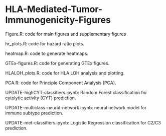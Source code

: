 # HLA-Mediated-Tumor-Immunogenicity-Figures
Figure.R: code for main figures and supplementary figures

hr_plots.R: code for hazard ratio plots.

heatmap.R: code to generate heatmaps.

GTEx-figures.R: code for generating GTEx figures. 

HLALOH_plots.R: code for HLA LOH analysis and plotting.

PCA.R: code for Principle Component Analysis (PCA). 

UPDATE-highCYT-classifiers.ipynb: Random Forest classification for cytolytic activity (CYT) prediction.

UPDATE-multiclass-neural-network.ipynb: neural network model for immune subtype prediction.

UPDATE-met-classifiers.ipynb: Logistic Regression classification for C2/C3 prediction.

